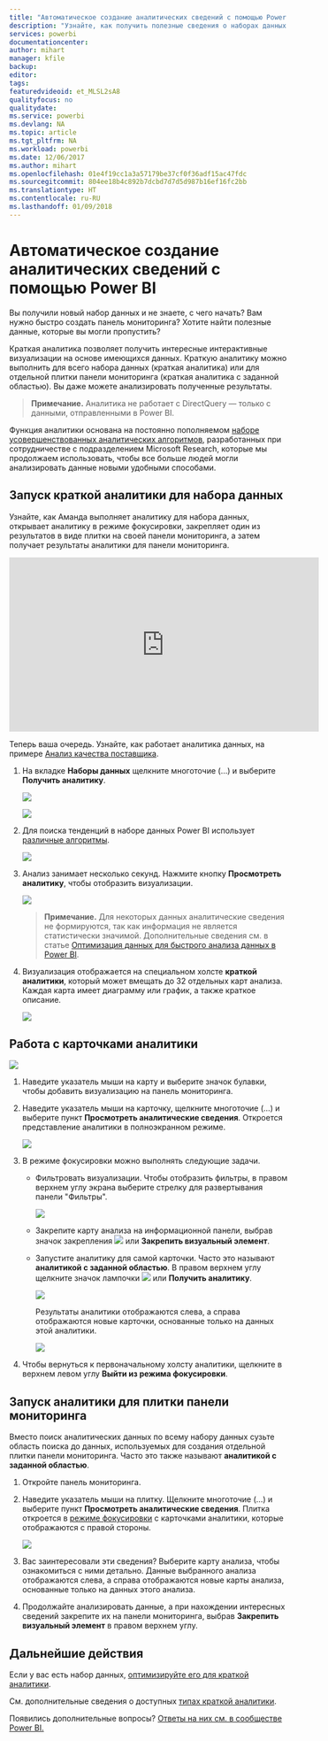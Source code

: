 ```yaml
---
title: "Автоматическое создание аналитических сведений с помощью Power BI"
description: "Узнайте, как получить полезные сведения о наборах данных и плитках панели мониторинга."
services: powerbi
documentationcenter: 
author: mihart
manager: kfile
backup: 
editor: 
tags: 
featuredvideoid: et_MLSL2sA8
qualityfocus: no
qualitydate: 
ms.service: powerbi
ms.devlang: NA
ms.topic: article
ms.tgt_pltfrm: NA
ms.workload: powerbi
ms.date: 12/06/2017
ms.author: mihart
ms.openlocfilehash: 01e4f19cc1a3a57179be37cf0f36adf15ac47fdc
ms.sourcegitcommit: 804ee18b4c892b7dcbd7d7d5d987b16ef16fc2bb
ms.translationtype: HT
ms.contentlocale: ru-RU
ms.lasthandoff: 01/09/2018
---
```

# <a name="automatically-generate-data-insights-with-power-bi"></a>Автоматическое создание аналитических сведений с помощью Power BI
Вы получили новый набор данных и не знаете, с чего начать?  Вам нужно быстро создать панель мониторинга?  Хотите найти полезные данные, которые вы могли пропустить?

Краткая аналитика позволяет получить интересные интерактивные визуализации на основе имеющихся данных. Краткую аналитику можно выполнить для всего набора данных (краткая аналитика) или для отдельной плитки панели мониторинга (краткая аналитика с заданной областью). Вы даже можете анализировать полученные результаты.

> **Примечание.** Аналитика не работает с DirectQuery — только с данными, отправленными в Power BI.
> 
> 

Функция аналитики основана на постоянно пополняемом [наборе усовершенствованных аналитических алгоритмов](service-insight-types.md), разработанных при сотрудничестве с подразделением Microsoft Research, которые мы продолжаем использовать, чтобы все больше людей могли анализировать данные новыми удобными способами.

## <a name="run-quick-insights-on-a-dataset"></a>Запуск краткой аналитики для набора данных
Узнайте, как Аманда выполняет аналитику для набора данных, открывает аналитику в режиме фокусировки, закрепляет один из результатов в виде плитки на своей панели мониторинга, а затем получает результаты аналитики для панели мониторинга.

<iframe width="560" height="315" src="https://www.youtube.com/embed/et_MLSL2sA8" frameborder="0" allowfullscreen></iframe>


Теперь ваша очередь. Узнайте, как работает аналитика данных, на примере [Анализ качества поставщика](sample-supplier-quality.md).

1. На вкладке **Наборы данных** щелкните многоточие (…) и выберите **Получить аналитику**.
   
    ![](media/service-insights/power-bi-ellipses.png)
   
    ![](media/service-insights/power-bi-tab.png)
2. Для поиска тенденций в наборе данных Power BI использует [различные алгоритмы](service-insight-types.md).
   
    ![](media/service-insights/pbi_autoinsightssearching.png)
3. Анализ занимает несколько секунд.  Нажмите кнопку **Просмотреть аналитику**, чтобы отобразить визуализации.
   
    ![](media/service-insights/pbi_autoinsightsuccess.png)
   
   > **Примечание.** Для некоторых данных аналитические сведения не формируются, так как информация не является статистически значимой.  Дополнительные сведения см. в статье [Оптимизация данных для быстрого анализа данных в Power BI](service-insights-optimize.md).
   > 
   > 
1. Визуализация отображается на специальном холсте **краткой аналитики**, который может вмещать до 32 отдельных карт анализа. Каждая карта имеет диаграмму или график, а также краткое описание.
   
    ![](media/service-insights/power-bi-insights.png)

## <a name="interact-with-the-insight-cards"></a>Работа с карточками аналитики
  ![](media/service-insights/pbi_hover.png)

1. Наведите указатель мыши на карту и выберите значок булавки, чтобы добавить визуализацию на панель мониторинга.
2. Наведите указатель мыши на карточку, щелкните многоточие (…) и выберите пункт **Просмотреть аналитические сведения**. Откроется представление аналитики в полноэкранном режиме.
   
    ![](media/service-insights/power-bi-insight-focus.png)
3. В режиме фокусировки можно выполнять следующие задачи.
   
   * Фильтровать визуализации.  Чтобы отобразить фильтры, в правом верхнем углу экрана выберите стрелку для развертывания панели "Фильтры".
     
        ![](media/service-insights/power-bi-insights-filter-new.png)
   * Закрепите карту анализа на информационной панели, выбрав значок закрепления ![](media/service-insights/power-bi-pin-icon.png) или **Закрепить визуальный элемент**.
   * Запустите аналитику для самой карточки. Часто это называют **аналитикой с заданной областью**. В правом верхнем углу щелкните значок лампочки ![](media/service-insights/power-bi-bulb-icon.png) или **Получить аналитику**.
     
       ![](media/service-insights/pbi-autoinsights-tile.png)
     
     Результаты аналитики отображаются слева, а справа отображаются новые карточки, основанные только на данных этой аналитики.
     
       ![](media/service-insights/power-bi-insights-on-insights-new.png)
4. Чтобы вернуться к первоначальному холсту аналитики, щелкните в верхнем левом углу **Выйти из режима фокусировки**.

## <a name="run-insights-on-a-dashboard-tile"></a>Запуск аналитики для плитки панели мониторинга
Вместо поиск аналитических данных по всему набору данных сузьте область поиска до данных, используемых для создания отдельной плитки панели мониторинга. Часто это также называют **аналитикой с заданной областью**.

1. Откройте панель мониторинга.
2. Наведите указатель мыши на плитку. Щелкните многоточие (…) и выберите пункт **Просмотреть аналитические сведения**. Плитка откроется в [режиме фокусировки](service-focus-mode.md) с карточками аналитики, которые отображаются с правой стороны.    
   
    ![](media/service-insights/pbi-insights-tile.png)    
4. Вас заинтересовали эти сведения? Выберите карту анализа, чтобы ознакомиться с ними детально. Данные выбранного анализа отображаются слева, а справа отображаются новые карты анализа, основанные только на данных этого анализа.    
6. Продолжайте анализировать данные, а при нахождении интересных сведений закрепите их на панели мониторинга, выбрав **Закрепить визуальный элемент** в правом верхнем углу.

## <a name="next-steps"></a>Дальнейшие действия
Если у вас есть набор данных, [оптимизируйте его для краткой аналитики](service-insights-optimize.md).

См. дополнительные сведения о доступных [типах краткой аналитики](service-insight-types.md).

Появились дополнительные вопросы? [Ответы на них см. в сообществе Power BI.](http://community.powerbi.com/)

